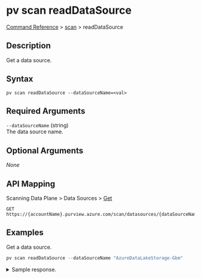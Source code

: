 # pv scan readDataSource
[Command Reference](../../../README.md#command-reference) > [scan](./main.md) > readDataSource

## Description
Get a data source.

## Syntax
```
pv scan readDataSource --dataSourceName=<val>
```

## Required Arguments
`--dataSourceName` (string)  
The data source name.

## Optional Arguments
*None*

## API Mapping
Scanning Data Plane > Data Sources > [Get](https://docs.microsoft.com/en-us/rest/api/purview/scanningdataplane/data-sources/get)
```
GET https://{accountName}.purview.azure.com/scan/datasources/{dataSourceName}
```

## Examples
Get a data source.
```powershell
pv scan readDataSource --dataSourceName "AzureDataLakeStorage-Gbm"
```
<details><summary>Sample response.</summary>
<p>

```json
{
    "id": "datasources/AzureDataLakeStorage-Gbm",
    "kind": "AdlsGen2",
    "name": "AzureDataLakeStorage-Gbm",
    "properties": {
        "collection": {
            "lastModifiedAt": "2022-02-23T15:45:16.5674969Z",
            "referenceName": "esg-26fa7f24-pv",
            "type": "CollectionReference"
        },
        "createdAt": "2022-02-23T15:45:16.5674969Z",
        "dataSourceCollectionMovingState": 0,
        "dataUseGovernance": "Disabled",
        "endpoint": "https://esg26fa7f24adls.dfs.core.windows.net/",
        "lastModifiedAt": "2022-02-23T15:45:16.5674969Z",
        "location": "westeurope",
        "parentCollection": null,
        "resourceGroup": "esg",
        "resourceId": "/subscriptions/2c334b6c-e556-40ac-a4c0-c0d1d2e08ca0/resourceGroups/esg/providers/Microsoft.Storage/storageAccounts/esg26fa7f24adls",
        "resourceName": "esg26fa7f24adls",
        "subscriptionId": "2c334b6c-e556-40ac-a4c0-c0d1d2e08ca0"
    }
}
```
</p>
</details>